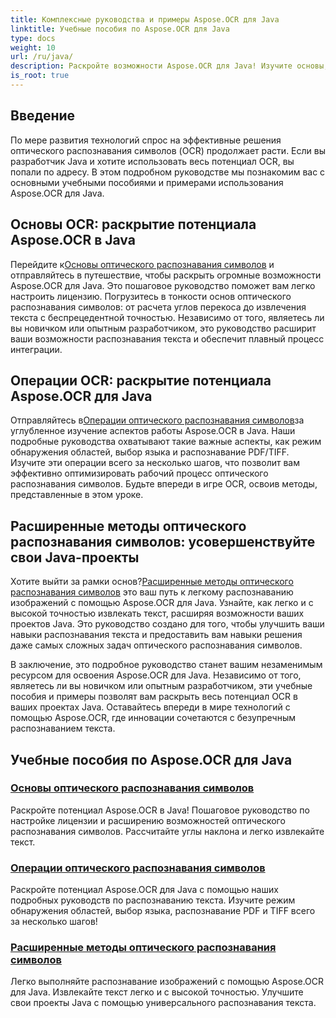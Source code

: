 ```yaml
---
title: Комплексные руководства и примеры Aspose.OCR для Java
linktitle: Учебные пособия по Aspose.OCR для Java
type: docs
weight: 10
url: /ru/java/
description: Раскройте возможности Aspose.OCR для Java! Изучите основы, операции и передовые методы оптического распознавания символов. Настройте свою лицензию, определите области и улучшите распознавание текста без особых усилий.
is_root: true
---
```


## Введение

По мере развития технологий спрос на эффективные решения оптического распознавания символов (OCR) продолжает расти. Если вы разработчик Java и хотите использовать весь потенциал OCR, вы попали по адресу. В этом подробном руководстве мы познакомим вас с основными учебными пособиями и примерами использования Aspose.OCR для Java.

## Основы OCR: раскрытие потенциала Aspose.OCR в Java

 Перейдите к[Основы оптического распознавания символов](./ocr-basics/) и отправляйтесь в путешествие, чтобы раскрыть огромные возможности Aspose.OCR для Java. Это пошаговое руководство поможет вам легко настроить лицензию. Погрузитесь в тонкости основ оптического распознавания символов: от расчета углов перекоса до извлечения текста с беспрецедентной точностью. Независимо от того, являетесь ли вы новичком или опытным разработчиком, это руководство расширит ваши возможности распознавания текста и обеспечит плавный процесс интеграции.

## Операции OCR: раскрытие потенциала Aspose.OCR для Java

 Отправляйтесь в[Операции оптического распознавания символов](./ocr-operations/)за углубленное изучение аспектов работы Aspose.OCR в Java. Наши подробные руководства охватывают такие важные аспекты, как режим обнаружения областей, выбор языка и распознавание PDF/TIFF. Изучите эти операции всего за несколько шагов, что позволит вам эффективно оптимизировать рабочий процесс оптического распознавания символов. Будьте впереди в игре OCR, освоив методы, представленные в этом уроке.

## Расширенные методы оптического распознавания символов: усовершенствуйте свои Java-проекты

 Хотите выйти за рамки основ?[Расширенные методы оптического распознавания символов](./advanced-ocr-techniques/) это ваш путь к легкому распознаванию изображений с помощью Aspose.OCR для Java. Узнайте, как легко и с высокой точностью извлекать текст, расширяя возможности ваших проектов Java. Это руководство создано для того, чтобы улучшить ваши навыки распознавания текста и предоставить вам навыки решения даже самых сложных задач оптического распознавания символов.

В заключение, это подробное руководство станет вашим незаменимым ресурсом для освоения Aspose.OCR для Java. Независимо от того, являетесь ли вы новичком или опытным разработчиком, эти учебные пособия и примеры позволят вам раскрыть весь потенциал OCR в ваших проектах Java. Оставайтесь впереди в мире технологий с помощью Aspose.OCR, где инновации сочетаются с безупречным распознаванием текста.
## Учебные пособия по Aspose.OCR для Java
### [Основы оптического распознавания символов](./ocr-basics/)
Раскройте потенциал Aspose.OCR в Java! Пошаговое руководство по настройке лицензии и расширению возможностей оптического распознавания символов. Рассчитайте углы наклона и легко извлекайте текст.
### [Операции оптического распознавания символов](./ocr-operations/)
Раскройте потенциал Aspose.OCR для Java с помощью наших подробных руководств по распознаванию текста. Изучите режим обнаружения областей, выбор языка, распознавание PDF и TIFF всего за несколько шагов!
### [Расширенные методы оптического распознавания символов](./advanced-ocr-techniques/)
Легко выполняйте распознавание изображений с помощью Aspose.OCR для Java. Извлекайте текст легко и с высокой точностью. Улучшите свои проекты Java с помощью универсального распознавания текста.
